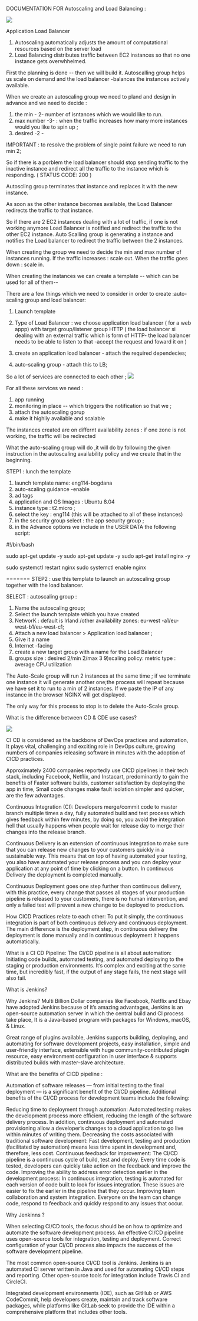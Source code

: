 DOCUMENTATION FOR Autoscaling and Load Balancing :

<img src ="AScale.png">

Application Load Balancer 

1) Autoscaling automatically adjusts the amount of computational resources 
   based on the server load
2) Load Balancing distributes traffic between EC2 instances so that no one
   instance gets overwhhelmed.

First the planning is done -- then we will build it.
Autoscalling group helps us scale on demand and the load balancer -balances 
the instances actively available.



When we create an autoscaling group we need to pland and design in advance and we
need to decide :

1) the min  - 2- number of isntances which we would like to run.
2) max number -3-  : when the traffic increases how many more instances would you like to 
   spin up ; 
3) desired -2 - 


IMPORTANT : to resolve the problem of single point failure we need to run min 2;

So if there is a porblem the load balancer should stop sending traffic to the inactive 
instance and redirect all the traffic to the instance which is responding.
( STATUS CODE: 200 )

Autoscling group terminates that instance and replaces it with  the new instance.

As soon as the other instance becomes available, the Load Balancer redirects the traffic
to that instance.


So if there are 2 EC2 instances dealing with a lot of traffic, if one is not working anymore
Load Balancer is notified and redirect the traffic to the other EC2 instance.
Auto Scalling group is generating a instance and notifies the Load balancer to redirect
the traffic between the 2 instances.


When creating the group we need to decide the min and max number of instances running.
If the traffic increases : scale out.
When the traffic goes down : scale in.



When creating the instances we can create a template -- which can be used for all of them--


There are a few things which we need to consider in order to create :auto-scaling group and load balancer:

1) Launch template
2) Type of Load Balancer : we choose application load balancer ( for a web appp)
 with target group/listener group HTTP ( the load balancer si dealing with an external traffic which is form of HTTP-
 the load balancer needs to be able to listen to that -accept the request and foward it on ) 

3) create an application load balancer - attach the required dependecies;
4) auto-scaling group - attach this to LB;


So a lot of services are connected to each other ; 
<img src = "CWatch.png">



For all these services we need :

1) app running 
2) monitoring in place -- which triggers the notification so that we ;
3) attach the autoscaling gorup 
4) make it highliy available and scalable

The instances created are on differnt availability zones : if one zone is not working,
the traffic will be redirected


What the auto-scaling group will do ,it will do by following the given instruction in the
autoscaling availability policy and we create that in the beginning.


STEP1 : lunch the template

1) launch template name: eng114-bogdana
2) auto-scaling guidance -enable
3) ad tags
4) application and OS Images : Ubuntu 8.04
5) instance type : t2.micro ;
6) select the key : eng114 (this will be attached to all of these instances) 
7) in the security group select : the app security group ; 
8) in the Advance options  we include in the USER DATA the following script:
  
#!/bin/bash 

sudo apt-get update -y 
sudo apt-get update -y
sudo apt-get install nginx -y

sudo systemctl restart nginx
sudo systemctl enable nginx

=======
STEP2 : use this template to launch an autoscaling group together 
with the load balancer.

SELECT : autoscaling group :

1) Name the autoscaling group; 
2) Select the launch template which you have created
3) NetworK : default is Irland /other availability zones:
  eu-west -a1/eu-west-b1/eu-west-c1;
4) Attach a new load balancer > Application load balancer ;
5) Give it a name
6) Internet -facing
7) create a new target group with a  name for the Load Balancer
8) groups size : desired 2/min 2/max 3
9)scaling policy: metric type : average CPU utilization 


The Auto-Scale group will run 2 instances at the same time ; if we terminate one instance it will generate another one;the process will
repeat because we have set it to run to a min of 2 instances.
If we paste the IP of any instance in the browser NGINX will get displayed.

The only way for this process to stop is to delete the Auto-Scale group.

What is the difference between CD & CDE use cases?

<img src="CICD#.png">

CI CD is considered as the backbone of DevOps practices and automation, 
It plays vital, challenging and exciting role in DevOps culture,
 growing numbers of companies releasing software in minutes with the adoption of CICD practices.

Approximately 2400 companies reportedly use CICD pipelines in their tech stack, 
including Facebook, Netflix, and Instacart, predominantly to gain the benefits of Faster software builds,
 customer satisfaction by deploying the app in time, Small code changes make fault isolation simpler and quicker, 
are the few advantages.

Continuous Integration (CI): Developers merge/commit code to master branch multiple times a day,
 fully automated build and test process which gives feedback within few minutes,
 by doing so, you avoid the integration hell that usually happens when people wait for 
release day to merge their changes into the release branch.



Continuous Delivery is an extension of continuous integration to make sure that you can release 
new changes to your customers quickly in a sustainable way. This means that on top of having automated your testing,
 you also have automated your release process and you can deploy your application at any point of time by clicking on a button.
 In continuous Delivery the deployment is completed manually.



Continuous Deployment goes one step further than continuous delivery, with this practice, every change that passes all 
stages of your production pipeline is released to your customers, there is no human intervention, 
and only a failed test will prevent a new change to be deployed to production.


How CICD Practices relate to each other: To put it simply, the continuous integration is part of both continuous delivery and continuous deployment. 
The main difference is the deployment step, in continuous delivery the deployment is done manually and in continuous deployment it happens automatically.

What is a CI CD Pipeline: The CI/CD pipeline is all about automation: Initiating code builds, automated testing,
 and automated deploying to the staging or production environments. It’s complex and exciting at the same time, but incredibly fast,
 if the output of any stage fails, the next stage will also fail.





What is Jenkins?

Why Jenkins? Multi Billion Dollar companies like Facebook, Netflix and Ebay have adopted Jenkins because of it’s amazing advantages,
 Jenkins is an open-source automation server in which the central build and CI process take place, 
It is a Java-based program with packages for Windows, macOS, & Linux.

Great range of plugins available, Jenkins supports building, deploying, and automating for software development projects, easy installation, simple and user-friendly interface, 
extensible with huge community-contributed plugin resource, easy environment configuration in user interface & supports distributed builds with master-slave architecture.


What are the benefits of CICD pipeline :

Automation of software releases — from initial testing to the final deployment — is a significant benefit of the CI/CD pipeline. 
Additional benefits of the CI/CD process for development teams include the following:

Reducing time to deployment through automation: Automated testing makes the development process more efficient, 
reducing the length of the software delivery process. In addition, continuous deployment and automated provisioning
 allow a developer’s changes to a cloud application to go live within minutes of writing them.
Decreasing the costs associated with traditional software development: Fast development, testing and production (facilitated by automation)
 means less time spent in development and, therefore, less cost.
Continuous feedback for improvement: The CI/CD pipeline is a continuous cycle of build, test and deploy. Every time code is tested, 
developers can quickly take action on the feedback and improve the code.
Improving the ability to address error detection earlier in the development process: In continuous integration, testing is automated
 for each version of code built to look for issues integration. These issues are easier to fix the earlier in the pipeline that they occur.
Improving team collaboration and system integration. Everyone on the team can change code, respond to feedback and quickly respond to any issues that occur.


Why Jenkinns ?

When selecting CI/CD tools, the focus should be on how to optimize and automate the software development process. 
An effective CI/CD pipeline uses open-source tools for integration, testing and deployment.
 Correct configuration of your CI/CD process also impacts the success of the software development pipeline.

The most common open-source CI/CD tool is Jenkins. Jenkins is an automated CI server written in Java and used 
for automating CI/CD steps and reporting. Other open-source tools for integration include Travis CI and CircleCI.

Integrated development environments (IDE), such as GitHub or AWS CodeCommit, help developers create, 
maintain and track software packages, while platforms like GitLab seek to provide the IDE within a comprehensive platform that includes other tools.






















